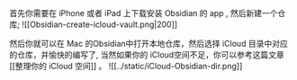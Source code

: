 首先你需要在 iPhone 或者 iPad 上下载安装 Obsidian 的 app , 然后新建一个仓库;
![[Obsidian-create-icloud-vault.png|200]]


然后你就可以在 Mac 的Obsidian中打开本地仓库，然后选择 iCloud 目录中对应的仓库，并愉快的编写了, 当然如果你的 iCloud空间不足，你可以参考这篇文章[[整理你的 iCloud 空间]] 。
![[../static/iCloud-Obsidian-dir.png]]